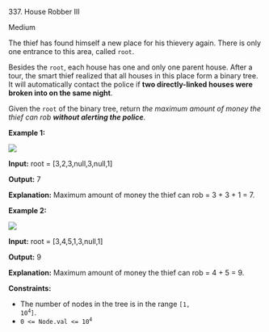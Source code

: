 ﻿337\. House Robber III

Medium

The thief has found himself a new place for his thievery again. There is only one entrance to this area, called `root`.

Besides the `root`, each house has one and only one parent house. After a tour, the smart thief realized that all houses in this place form a binary tree. It will automatically contact the police if **two directly-linked houses were broken into on the same night**.

Given the `root` of the binary tree, return _the maximum amount of money the thief can rob **without alerting the police**_.

**Example 1:**

![](https://assets.leetcode.com/uploads/2021/03/10/rob1-tree.jpg)

**Input:** root = [3,2,3,null,3,null,1]

**Output:** 7

**Explanation:** Maximum amount of money the thief can rob = 3 + 3 + 1 = 7. 

**Example 2:**

![](https://assets.leetcode.com/uploads/2021/03/10/rob2-tree.jpg)

**Input:** root = [3,4,5,1,3,null,1]

**Output:** 9

**Explanation:** Maximum amount of money the thief can rob = 4 + 5 = 9. 

**Constraints:**

*   The number of nodes in the tree is in the range <code>[1, 10<sup>4</sup>]</code>.
*   <code>0 <= Node.val <= 10<sup>4</sup></code>